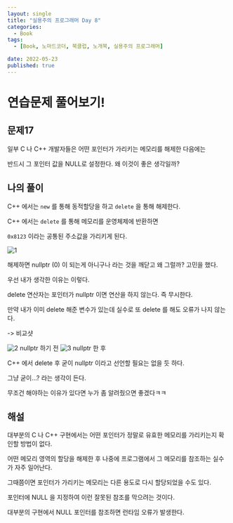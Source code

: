 ```yaml
---
layout: single
title: "실용주의 프로그래머 Day 8"
categories:
  - Book
tags:
  - [Book, 노마드코더, 북클럽, 노개북, 실용주의 프로그래머]

date: 2022-05-23
published: true
---
```


# 연습문제 풀어보기!

## 문제17
일부 C 나 C++ 개발자들은 어떤 포인터가 가리키는 메모리를 해제한 다음에는

반드시 그 포인터 값을 NULL로 설정한다. 왜 이것이 좋은 생각일까?

## 나의 풀이
C++ 에서는 `new` 를 통해 동적할당을 하고 `delete` 을 통해 해제한다.

C++ 에서는 `delete` 를 통해 메모리를 운영체제에 반환하면

`0x8123` 이라는 공통된 주소값을 가리키게 된다.

![1](https://user-images.githubusercontent.com/87271529/169710504-1ed48fc4-517e-4811-a454-59fef42a5bbb.png)

해제하면 nullptr (0) 이 되는게 아니구나 라는 것을 깨닫고 왜 그럴까? 고민을 했다.

우선 내가 생각한 이유는 이렇다.

delete 연산자는 포인터가 nullptr 이면 연산을 하지 않는다. 즉 무시한다.

만약 내가 이미 delete 해준 변수가 있는데 실수로 또 delete 를 해도 오류가 나지 않는다.

-> 비교샷

![2](https://user-images.githubusercontent.com/87271529/169710526-fe491cb3-1302-456d-bda9-8152bc703338.png)
nullptr 하기 전
![3](https://user-images.githubusercontent.com/87271529/169710541-51ed2812-d5fe-47e7-b373-0ebc2300a42c.png)
nullptr 한 후

C++ 에서 delete 후 굳이 nullptr 이라고 선언할 필요는 없을 듯 하다.

그냥 굳이...? 라는 생각이 든다.

무조건 해야하는 이유가 있다면 누가 좀 알려줬으면 좋겠다ㅋㅋ

## 해설
대부분의 C 나 C++ 구현에서는 어떤 포인터가 정말로 유효한 메모리를 가리키는지 확인할 방법이 없다.

어떤 메모리 영역의 할당을 해제한 후 나중에 프로그램에서 그 메모리를 참조하는 실수가 자주 일어난다.

그때쯤이면 포인터가 가리키는 메모리는 다른 용도로 다시 할당되었을 수도 있다.

포인터에 NULL 을 지정하여 이런 잘못된 참조를 막으려는 것이다.

대부분의 구현에서 NULL 포인터를 참조하면 런타임 오류가 발생한다.
